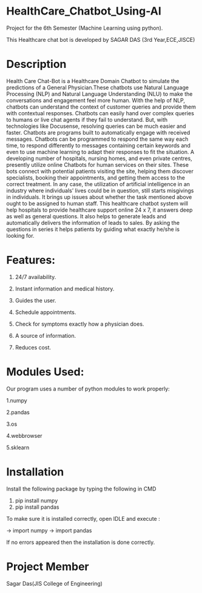 # HealthCare_Chatbot_Using-AI
Project for the 6th Semester (Machine Learning using python).

This Healthcare chat bot is developed by SAGAR DAS (3rd Year,ECE,JISCE)
# Description
Health Care Chat-Bot is a Healthcare Domain Chatbot to simulate the predictions of a General Physician.These chatbots use Natural Language Processing (NLP) and Natural Language Understanding (NLU) to make the conversations and engagement feel more human. With the help of NLP, chatbots can understand the context of customer queries and provide them with contextual responses. Chatbots can easily hand over complex queries to humans or live chat agents if they fail to understand. But, with technologies like Docusense, resolving queries can be much easier and faster.
Chatbots are programs built to automatically engage with received messages. Chatbots can be programmed to respond the same way each time, to respond differently to messages containing certain keywords and even to use machine learning to adapt their responses to fit the situation. A developing number of hospitals, nursing homes, and even private centres, presently utilize online Chatbots for human services on their sites. These bots connect with potential patients visiting the site, helping them discover specialists, booking their appointments, and getting them access to the correct treatment. In any case, the utilization of artificial intelligence in an industry where individuals’ lives could be in question, still starts misgivings in individuals. It brings up issues about whether the task mentioned above ought to be assigned to human staff. This healthcare chatbot system will help hospitals to provide healthcare support online 24 x 7, it answers deep as well as general questions. It also helps to generate leads and automatically delivers the information of leads to sales. By asking the questions in series it helps patients by guiding what exactly he/she is looking for.
# Features:
1. 24/7 availability. 

2. Instant information and medical history. 
 
3. Guides the user. 

4. Schedule appointments. 
 
5. Check for symptoms exactly how a physician does. 
 
6. A source of information.
 
7. Reduces cost. 
# Modules Used:
Our program uses a number of python modules to work properly:

1.numpy

2.pandas

3.os

4.webbrowser

5.sklearn
# Installation
Install the following package by typing the following in CMD

1. pip install numpy
2. pip install pandas

To make sure it is installed correctly, open IDLE and execute :

-> import numpy
-> import pandas

If no errors appeared then the installation is done correctly. 
# Project Member

Sagar Das(JIS College of Engineering)

